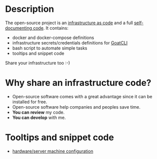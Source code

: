 # Description

The open-source project is an [infrastructure as code](https://en.wikipedia.org/wiki/Infrastructure_as_code) and a full [self-documenting code](https://en.wikipedia.org/wiki/Self-documenting_code). It contains:
- docker and docker-compose definitions
- infrastructure secrets/credentials definitions for [GoatCLI](https://github.com/goatcms/goatcli)
- bash script to automate simple tasks
- tooltips and snippet code

Share your infrastructure too :-)

# Why share an infrastructure code?
- Open-source software comes with a great advantage since it can be installed for free.
- Open-source software help companies and peoples save time.
- **You can review** my code.
- **You can develop** with me.

# Tooltips and snippet code
- [hardware/server machine configuration](readme/hardware.md)
